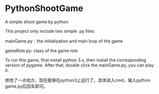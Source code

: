 PythonShootGame
===============

A simple shoot game by python


This project only include two simple .py files: 

  mainGame.py：the initialization and main loop of the game
  
  gameRole.py: class of the game role
  
  
To run this game, first install python 3.x, then install the corresponding version of pygame.
After that, double click the mainGame.py, you can play it.

修改了一点地方，现在能够在python3上运行了。具体进入cmd，输入python game.py后回车即可。
